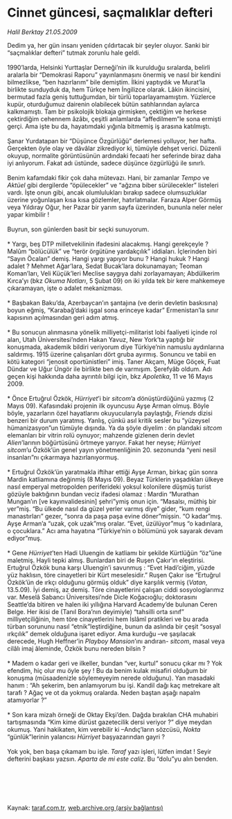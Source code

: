 # Cinnet güncesi, saçmalıklar defteri

*Halil Berktay 21.05.2009*

<div class="taraf_structure_2col_1zq">
<div class="margen_n">



 <p>Dedim ya, her gün insanı yeniden çıldırtacak bir şeyler oluyor. Sanki bir “saçmalıklar defteri” tutmak zorunlu hale geldi. <br/><br/>1990’larda, Helsinki Yurttaşlar Derneği’nin ilk kurulduğu sıralarda, belirli aralarla bir “Demokrasi Raporu” yayınlanmasını önermiş ve nasıl bir kendini bilmezlikse, “ben hazırlarım” bile demiştim. İlkini yaptıydık ve Murat’la birlikte sunduyduk da, hem Türkçe hem İngilizce olarak. Lâkin ikincisini, bermutad fazla geniş tuttuğumdan, bir türlü toparlayamamıştım. Yüzlerce kupür, oturduğumuz dairenin olabilecek bütün satıhlarından aylarca kalkmamıştı. Tam bir psikolojik blokaja girmişken, çektiğim ve herkese çektirdiğim cehennem âzâbı, çeşitli anlamlarda “affedilmem”le sona ermişti gerçi. Ama işte bu da, hayatımdaki yığınla bitmemiş iş arasına katılmıştı. <br/><br/>Şanar Yurdatapan bir “Düşünce Özgürlüğü” derlemesi yolluyor, her hafta. Gerçekten öyle olay ve dâvâlar zikrediyor ki, tümüyle dehşet verici. Düzenli okuyup, normalite görüntüsünün ardındaki fecaati her seferinde biraz daha iyi anlıyorum. Fakat adı üstünde, sadece düşünce özgürlüğü ile sınırlı. <br/><br/>Benim kafamdaki fikir çok daha mütevazı. Hani, bir zamanlar <i>Tempo</i> ve <i>Aktüel</i> gibi dergilerde “öpülecekler” ve “ağzına biber sürülecekler” listeleri vardı. İşte onun gibi, ancak olumlulukları bırakıp sadece olumsuzluklar üzerine yoğunlaşan kısa kısa gözlemler, hatırlatmalar. Faraza Alper Görmüş veya Yıldıray Oğur, her Pazar bir yarım sayfa üzerinden, bununla neler neler yapar kimbilir ! <br/><br/>Buyrun, son günlerden basit bir seçki sunuyorum. <br/><br/>* Yargı, beş DTP milletvekilinin ifadesini alacakmış. Hangi gerekçeyle ? Malûm “bölücülük” ve “terör örgütüne yardakçılık” iddiaları. İçlerinden biri “Sayın Öcalan” demiş. Hangi yargı yapıyor bunu ? Hangi hukuk ? Hangi adalet ? Mehmet Ağar’lara, Sedat Bucak’lara dokunamayan; Teoman Koman’ları, Veli Küçük’leri Meclise saygıya dahi zorlayamayan; Abdülkerim Kırca’yı (bkz <i>Okuma Notları</i>, 5 Şubat 09) on iki yılda tek bir kere mahkemeye çıkaramayan, işte o adalet mekanizması. <br/><br/>* Başbakan Baku’da, Azerbaycan’ın şantajına (ve derin devletin baskısına) boyun eğmiş, “Karabağ’daki işgal sona erinceye kadar” Ermenistan’la sınır kapısının açılmasından geri adım atmış. <br/><br/>* Bu sonucun alınmasına yönelik milliyetçi-militarist lobi faaliyeti içinde rol alan, Utah Üniversitesi’nden Hakan Yavuz, New York’ta yaptığı bir konuşmada, akademik bildiri veriyorum diye Türkiye’nin namuslu aydınlarına saldırmış. 1915 üzerine çalışanları dört gruba ayırmış. Sonuncu ve tabii en kötü kategori “jenosit oportünistleri” imiş. Taner Akçam, Müge Göçek, Fuat Dündar ve Uğur Üngör ile birlikte ben de varmışım. Şerefyâb oldum. Adı geçen kişi hakkında daha ayrıntılı bilgi için, bkz <i>Apoletika</i>, 11 ve 16 Mayıs 2009. <br/><br/>* Önce Ertuğrul Özkök, <i>Hürriyet</i>’i bir <i>sitcom</i>’a dönüştürdüğünü yazmış (2 Mayıs 09). Kafasındaki projenin ilk oyuncusu Ayşe Arman olmuş. Böyle böyle, yazarların özel hayatlarını okuyucularıyla paylaştığı, <i>Friends</i> dizisi benzeri bir durum yaratmış. Yanlış, çünkü asıl kritik sesler bu “yüzeysel hümanizasyon”un tümüyle dışında. Ya da şöyle diyelim : ön plandaki <i>sitcom</i> elemanları bir vitrin rolü oynuyor; mahzende gizlenen derin devlet <i>Alien</i>’larının böğürtüsünü örtmeye yarıyor. Fakat her neyse; <i>Hürriyet</i> <i>sitcom</i>’u Özkök’ün genel yayın yönetmenliğinin 20. sezonunda “yeni nesil insanları”nı çıkarmaya hazırlanıyormuş. <br/><br/>* Ertuğrul Özkök’ün yaratmakla iftihar ettiği Ayşe Arman, birkaç gün sonra Mardin katliamına değinmiş (8 Mayıs 09). Beyaz Türklerin yaşadıkları ülkeye nasıl emperyal metropolden periferideki yoksul kolonilere düşmüş turist gözüyle baktığının bundan veciz ifadesi olamaz : Mardin “Murathan Mungan’ın [ve kayınvalidesinin] şehri”ymiş onun için. “Masalsı, müthiş bir yer”miş. “Bu ülkede nasıl da güzel yerler varmış diye” gider, “kum rengi manastırları” gezer, “sonra da paşa paşa evine döner”mişsin. “O kadar”mış. Ayşe Arman’a “uzak, çok uzak”mış oralar. “Evet, üzülüyor”muş “o kadınlara, o çocuklara.” Acı ama hayatına “Türkiye’nin o bölümünü yok sayarak devam ediyor”muş. <br/><br/>* Gene <i>Hürriyet</i>’ten Hadi Uluengin de katliamı bir şekilde Kürtlüğün “öz”üne maletmiş. Hayli tepki almış. Bunlardan biri de Ruşen Çakır’ın eleştirisi. Ertuğrul Özkök buna karşı Uluengin’i savunmuş : “Evet Hadi’ciğim, yüzde yüz haklısın, töre cinayetleri bir Kürt meselesidir.” Ruşen Çakır ise “Ertuğrul Özkök’ün de ırkçı olduğunu görmüş olduk” diye karşılık vermiş (<i>Vatan</i>, 13.5.09). İyi demiş, az demiş. Töre cinayetlerini çalışan ciddi sosyologlarımız var. Meselâ Sabancı Üniversitesi’nde Dicle Koğacıoğlu; doktorasını Seattle’da bitiren ve halen iki yıllığına Harvard Academy’de bulunan Ceren Belge. Her ikisi de (Tanıl Bora’nın deyimiyle) “tahsilli orta sınıf” milliyetçiliğinin, hem töre cinayetlerini hem İslâmî pratikleri ve bu arada türban sorununu nasıl “etnik”leştirdiğine, bunun da aslında bir çeşit “sosyal ırkçılık” demek olduğuna işaret ediyor. Ama kurduğu –ve şaşılacak derecede, Hugh Heffner’in <i>Playboy Mansion</i>’ını andıran- <i>sitcom</i>, masal veya cilâlı imaj âleminde, Özkök bunu nereden bilsin ? <br/><br/>* Madem o kadar geri ve ilkeller, bundan “ver, kurtul” sonucu çıkar mı ? Yok efendim, hiç olur mu öyle şey ! Bu da benim kulak misafiri olduğum bir konuşma (müsaadenizle söylemeyeyim nerede olduğunu). Yan masadaki hanım : “Ah şekerim, ben anlamıyorum bu işi. Kandil dağı kaç metrekare alt tarafı ? Ağaç ve ot da yokmuş oralarda. Neden baştan aşağı napalm atamıyorlar ?” <br/><br/>* Son kara mizah örneği de Oktay Ekşi’den. Dağda bırakılan CHA muhabiri tartışmasında “Kim kime dürüst gazetecilik dersi veriyor ?” diye meydan okumuş. Yani hakikaten, kim verebilir ki –Andıç’ların sözcüsü, <i>Nokta</i> “günlük”lerinin yalancısı <i>Hürriyet</i> başyazarından gayri ? <br/><br/>Yok yok, ben başa çıkamam bu işle. <i>Taraf</i> yazı işleri, lütfen imdat ! Seyir defterini başkası yazsın. <i>Aparta de mi este caliz</i>. Bu “dolu”yu alın benden.</p>
<br/>
<br/>
<br/>



<br/>


<div id="taraf_not">
</div>

</div>


</div>

Kaynak: [taraf.com.tr](http://taraf.com.tr:80/makale/5629.htm), [web.archive.org (arşiv bağlantısı)](http://web.archive.org/web/20091216141611/http://taraf.com.tr:80/makale/5629.htm)
